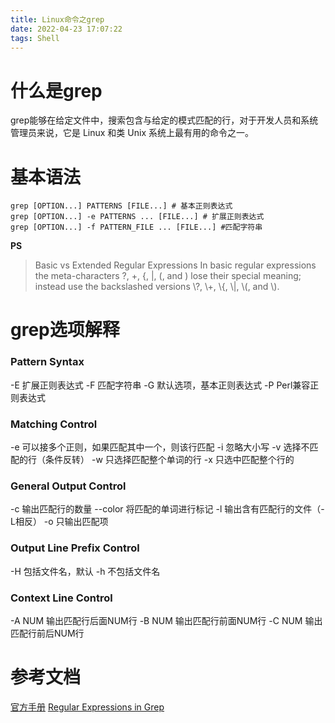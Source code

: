 ```yaml
---
title: Linux命令之grep
date: 2022-04-23 17:07:22
tags: Shell
---
```

# 什么是grep
grep能够在给定文件中，搜索包含与给定的模式匹配的行，对于开发人员和系统管理员来说，它是 Linux 和类 Unix 系统上最有用的命令之一。

# 基本语法

```shell
grep [OPTION...] PATTERNS [FILE...] # 基本正则表达式
grep [OPTION...] -e PATTERNS ... [FILE...] # 扩展正则表达式
grep [OPTION...] -f PATTERN_FILE ... [FILE...] #匹配字符串
```
**PS**
>  Basic vs Extended Regular Expressions In basic regular expressions the meta-characters ?, +, {, |, (, and )
> lose their special meaning; instead use the backslashed versions \\?, \\+, \\{, \\|, \\(, and \\).
# grep选项解释

### Pattern Syntax

-E 扩展正则表达式
-F 匹配字符串
-G 默认选项，基本正则表达式
-P Perl兼容正则表达式

### Matching Control
-e 可以接多个正则，如果匹配其中一个，则该行匹配
-i 忽略大小写
-v 选择不匹配的行（条件反转）
-w 只选择匹配整个单词的行
-x 只选中匹配整个行的

### General Output Control
-c 输出匹配行的数量
--color 将匹配的单词进行标记
-l 输出含有匹配行的文件（-L相反）
-o 只输出匹配项

###  Output Line Prefix Control
-H 包括文件名，默认
-h 不包括文件名

### Context Line Control
-A NUM 输出匹配行后面NUM行
-B NUM 输出匹配行前面NUM行
-C NUM 输出匹配行前后NUM行


# 参考文档

[官方手册](https://man7.org/linux/man-pages/man1/grep.1.html)
[Regular Expressions in Grep](https://linuxize.com/post/regular-expressions-in-grep)






